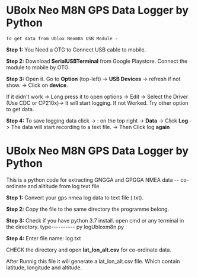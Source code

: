 ﻿# UBolx Neo M8N GPS Data Logger by Python
    To get data from Ublox Neom8n USB Module - 
**Step 1:**
You Need a OTG to Connect USB cable to mobile.

**Step 2:**
Download **SerialUSBTerminal** from Google Playstore.
Connect the module to mobile by OTG.

**Step 3:**
Open it. Go to **Option** (top-left) -> **USB Devices** -> refresh if not show. -> Click on **device**.

If it didn't work -> Long press it to open options -> Edit -> Select the Driver (Use CDC or CP210x)-> It will start logging.
If not Worked.
Try other option to get data.

**Step 4:**
To save logging data click -> : on the top right -> **Data** -> Click **Log** -> The data will start recording to a text file. -> Then Click log **again**


# UBolx Neo M8N GPS Data Logger by Python
This is a python code for extracting GNGGA and GPGGA NMEA data -- co-ordinate and alititude from log text file

**Step 1:**
Convert your gps nmea log data to text file (.txt).

**Step 2:**
Copy the file to the same directory the programme belong.

**Step 3:**
Check if you have python 3.7 install.
open cmd or any terminal in the directory.
type---------- py logUbloxm8n.py

**Step 4:**
Enter file name: log.txt

CHECK the directory and open **lat_lon_alt.csv** for co-ordinate data.

After Runnig this file it will generate a lat_lon_alt.csv file. Which contain latitude, longitude and altitude.